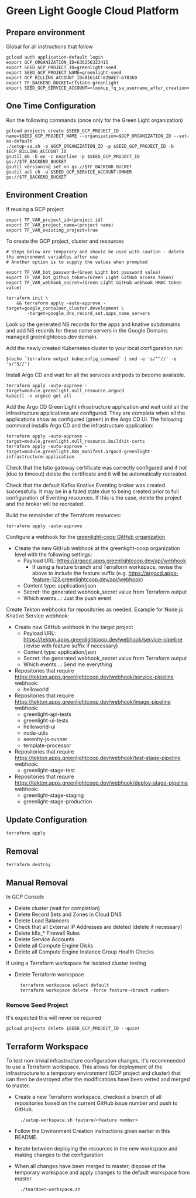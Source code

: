 # Green Light Google Cloud Platform

## Prepare environment

Global for all instructions that follow

    gcloud auth application-default login
    export GCP_ORGANIZATION_ID=636256323415
    export SEED_GCP_PROJECT_ID=greenlight-seed
    export SEED_GCP_PROJECT_NAME=greenlight-seed
    export GCP_BILLING_ACCOUNT_ID=01614C-82BAE7-678369
    export TF_BACKEND_BUCKET=tfstate-greenlight
    export SEED_GCP_SERVICE_ACCOUNT=<lookup_fq_sa_username_after_creation>

## One Time Configuration

Run the following commands (once only for the Green Light organization)
    
    gcloud projects create $SEED_GCP_PROJECT_ID --name=$SEED_GCP_PROJECT_NAME --organization=$GCP_ORGANIZATION_ID --set-as-default
    ./setup-sa.sh -o $GCP_ORGANIZATION_ID -p $SEED_GCP_PROJECT_ID -b $GCP_BILLING_ACCOUNT_ID
    gsutil mb -b on -c nearline -p $SEED_GCP_PROJECT_ID gs://$TF_BACKEND_BUCKET
    gsutil versioning set on gs://$TF_BACKEND_BUCKET
    gsutil acl ch -u $SEED_GCP_SERVICE_ACCOUNT:OWNER gs://$TF_BACKEND_BUCKET

## Environment Creation 

If reusing a GCP project

    export TF_VAR_project_id=(project id)
    export TF_VAR_project_name=(project name)
    export TF_VAR_existing_project=true

To create the GCP project, cluster and resources

    # Steps below are temporary and should be used with caution - delete the environment variables after use 
    # Another option is to supply the values when prompted

    export TF_VAR_bot_password=(Green Light bot password value)
    export TF_VAR_bot_github_token=(Green Light GitHub access token)
    export TF_VAR_webhook_secret=(Green Light GitHub webhook HMAC token value)

    terraform init \
        && terraform apply -auto-approve -target=google_container_cluster.development \
            -target=google_dns_record_set.apps_name_servers

Look up the generated NS records for the apps and knative subdomains and add NS records for these name 
servers in the Google Domains managed greenlightcoop.dev domain.

Add the newly created Kubernetes cluster to your local configuration run:

    $(echo `terraform output kubeconfig_command` | sed -e 's/^"//' -e 's/"$//')

Install Argo CD and wait for all the services and pods to become available.

    terraform apply -auto-approve -target=module.greenlight.null_resource.argocd
    kubectl -n argocd get all

Add the Argo CD Green Light infrastructure application and wait until all the infrastructure applications are configured. 
They are complete when all the applications show as configured (green) in the Argo CD UI. The following command 
installs Argo CD and the infrastructure application:

    terraform apply -auto-approve -target=module.greenlight.null_resource.buildkit-certs
    terraform apply -auto-approve -target=module.greenlight.k8s_manifest.argocd-greenlight-infrastructure-application

Check that the Istio gateway certificate was correctly configured and if not (due to timeout) delete the certificate and it will be automatically recreated.

Check that the default Kafka Knative Eventing broker was created successfully. It may be in a failed state due to being created
prior to full configuration of Eventing resources. If this is the case, delete the project and the broker will be recreated.

Build the remainder of the Terraform resources:

    terraform apply -auto-approve

Configure a webhook for the [greenlight-coop GitHub organization](https://github.com/organizations/greenlight-coop/settings/hooks/new)
* Create the new GitHub webhook at the greenlight-coop organization level with the following settings:
    * Payload URL: https://argocd.apps.greenlightcoop.dev/api/webhook
        * If using a feature branch and Terraform workspace, revise the above to include the feature suffix 
          (e.g. https://argocd.apps-feature-123.greenlightcoop.dev/api/webhook)
    * Content type: application/json
    * Secret: the generated webhook_secret value from Terraform output
    * Which events...: Just the push event

Create Tekton webhooks for repositories as needed. Example for Node.js Knative Service webhook:
* Create new GitHub webhook in the target project
    * Payload URL: https://tekton.apps.greenlightcoop.dev/webhook/service-pipeline (revise with feature suffix if necessary)
    * Content type: application/json
    * Secret: the generated webhook_secret value from Terraform output
    * Which events...: Send me everything
* Repositories that require https://tekton.apps.greenlightcoop.dev/webhook/service-pipeline webhook:
    * helloworld
* Repositories that require https://tekton.apps.greenlightcoop.dev/webhook/image-pipeline webhook:
    * greenlight-api-tests
    * greenlight-ui-tests
    * helloworld-ui
    * node-utils
    * serenity-js-runner
    * template-processor
* Repositories that require https://tekton.apps.greenlightcoop.dev/webhook/test-stage-pipeline webhook:
    * greenlight-stage-test
* Repositories that require https://tekton.apps.greenlightcoop.dev/webhook/deploy-stage-pipeline webhook:
    * greenlight-stage-staging
    * greenlight-stage-production


## Update Configuration

    terraform apply

## Removal

    terraform destroy

## Manual Removal

In GCP Console
* Delete cluster (wait for completion)
* Delete Record Sets and Zones in Cloud DNS
* Delete Load Balancers
* Check that all External IP Addresses are deleted (delete if necessary)
* Delete k8s_* Firewall Rules
* Delete Service Accounts
* Delete all Compute Engine Disks
* Delete all Compute Engine Instance Group Health Checks

If using a Terraform workspace for isolated cluster testing
* Delete Terraform workspace

        terraform workspace select default
        terraform workspace delete -force feature-<branch number>


### Remove Seed Project

It's expected this will never be required

    gcloud projects delete $SEED_GCP_PROJECT_ID --quiet

## Terraform Workspace

To test non-trivial infrastructure configuration changes, it's recommended to use a Terraform workspace. This allows
for deployment of the infrastructure to a temporary environment (GCP project and cluster) that can then be destroyed
after the modifications have been vetted and merged to master.

* Create a new Terraform workspace, checkout a branch of all repositories based on the current GitHub issue number 
  and push to GitHub.

        ./setup-workspace.sh feature/<feature number>

* Follow the Environment Creation instructions given earlier in this README.

* Iterate between deploying the resources in the new workspace and making changes to the configuration

* When all changes have been merged to master, dispose of the temporary workspace and apply changes to the 
  default workspace from master

        ./teardown-workspace.sh